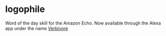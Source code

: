 # logophile
Word of the day skill for the Amazon Echo. Now available through the Alexa app under the name  [Verbivore](http://echo.amazon.com/#skills/amzn1.echo-sdk-ams.app.ba54358d-ea2f-4bb8-b40f-320aa2d5a108)
